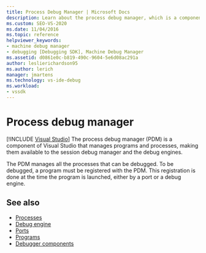 ```yaml
---
title: Process Debug Manager | Microsoft Docs
description: Learn about the process debug manager, which is a component of Visual Studio that makes programs available to the session debug manager and the debug engines.
ms.custom: SEO-VS-2020
ms.date: 11/04/2016
ms.topic: reference
helpviewer_keywords:
- machine debug manager
- debugging [Debugging SDK], Machine Debug Manager
ms.assetid: d0861e0c-b819-490c-9604-5e6d08ac291a
author: leslierichardson95
ms.author: lerich
manager: jmartens
ms.technology: vs-ide-debug
ms.workload:
- vssdk
---
```

# Process debug manager

 [!INCLUDE [Visual Studio](~/includes/applies-to-version/vs-windows-only.md)]
The process debug manager (PDM) is a component of Visual Studio that manages programs and processes, making them available to the session debug manager and the debug engines.

 The PDM manages all the processes that can be debugged. To be debugged, a program must be registered with the PDM. This registration is done at the time the program is launched, either by a port or a debug engine.

## See also
- [Processes](../../extensibility/debugger/processes.md)
- [Debug engine](../../extensibility/debugger/debug-engine.md)
- [Ports](../../extensibility/debugger/ports.md)
- [Programs](../../extensibility/debugger/programs.md)
- [Debugger components](../../extensibility/debugger/debugger-components.md)
